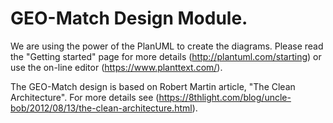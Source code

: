# GEO-Match Design Module.

We are using the power of the PlanUML to create the diagrams. Please read the "Getting started" page for more details (http://plantuml.com/starting) or use the on-line editor (https://www.planttext.com/).

The GEO-Match design is based on Robert Martin article, "The Clean Architecture". For more details see (https://8thlight.com/blog/uncle-bob/2012/08/13/the-clean-architecture.html).
